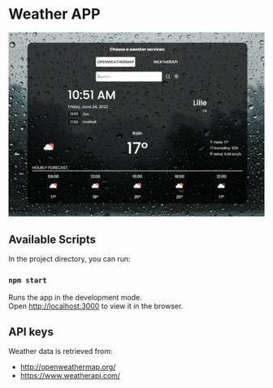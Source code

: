 # Weather APP

![Landing page screenshot](./src/img/readme.png)

## Available Scripts

In the project directory, you can run:

### `npm start`

Runs the app in the development mode.\
Open [http://localhost:3000](http://localhost:3000) to view it in the browser.

## API keys
 Weather data is retrieved from:
+ http://openweathermap.org/
+ https://www.weatherapi.com/
